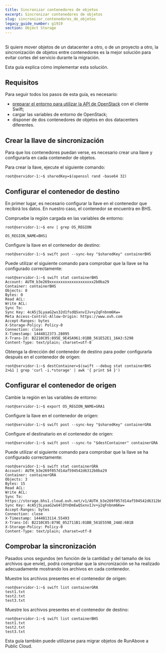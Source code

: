 ```yaml
---
title: Sincronizar contenedores de objetos
excerpt: Sincronizar contenedores de objetos
slug: sincronizar_contenedores_de_objetos
legacy_guide_number: g1919
section: Object Storage
---
```



## 
Si quiere mover objetos de un datacenter a otro, o de un proyecto a otro, la sincronización de objetos entre contenedores es la mejor solución para evitar cortes del servicio durante la migración.

Esta guía explica cómo implementar esta solución.


## Requisitos
Para seguir todos los pasos de esta guía, es necesario:


- [preparar el entorno para utilizar la API de OpenStack](https://docs.ovh.com/es/public-cloud/preparar_el_entorno_para_utilizar_la_api_de_openstack/) con el cliente Swift;
- cargar las variables de entorno de OpenStack;
- disponer de dos contenedores de objetos en dos datacenters diferentes.




## Crear la llave de sincronización
Para que los contenedores puedan verse, es necesario crear una llave y configurarla en cada contenedor de objetos.

Para crear la llave, ejecute el siguiente comando: 


```
root@servidor-1:~$ sharedKey=$(openssl rand -base64 32)
```




## Configurar el contenedor de destino
En primer lugar, es necesario configurar la llave en el contenedor que recibirá los datos. En nuestro caso, el contenedor se encuentra en BHS. 

Compruebe la región cargada en las variables de entorno:


```
root@servidor-1:~$ env | grep OS_REGION

OS_REGION_NAME=BHS1
```


Configure la llave en el contenedor de destino:


```
root@servidor-1:~$ swift post --sync-key "$sharedKey" containerBHS
```


Puede utilizar el siguiente comando para comprobar que la llave se ha configurado correctamente: 


```
root@servidor-1:~$ swift stat containerBHS
Account: AUTH_b3e269xxxxxxxxxxxxxxxxxxxx2b0ba29
Container: containerBHS
Objects: 0
Bytes: 0
Read ACL:
Write ACL:
Sync To:
Sync Key: 4cA5j5LyaaG2ws32d1fsdQSxnvIJv+y2qFnbnm6Kw=
Meta Access-Control-Allow-Origin: https://www.ovh.com
Accept-Ranges: bytes
X-Storage-Policy: Policy-0
Connection: close
X-Timestamp: 1444812373.28095
X-Trans-Id: B2210C05:895E_9E45A961:01BB_561E52E1_16A3:5298
Content-Type: text/plain; charset=utf-8
```


Obtenga la dirección del contenedor de destino para poder configurarla después en el contenedor de origen: 


```
root@servidor-1:~$ destContainer=$(swift --debug stat containerBHS 2>&1 | grep 'curl -i.*storage' | awk '{ print $4 }')
```




## Configurar el contenedor de origen
Cambie la región en las variables de entorno: 


```
root@servidor-1:~$ export OS_REGION_NAME=GRA1
```


Configure la llave en el contenedor de origen:


```
root@servidor-1:~$ swift post --sync-key "$sharedKey" containerGRA
```


Configure el destinatario en el contenedor de origen:


```
root@servidor-1:~$ swift post --sync-to "$destContainer" containerGRA
```


Puede utilizar el siguiente comando para comprobar que la llave se ha configurado correctamente:  


```
root@servidor-1:~$ swift stat containerGRA
Account: AUTH_b3e269f057d14af594542d6312b0ba29
Container: containerGRA
Objects: 3
Bytes: 15
Read ACL:
Write ACL:
Sync To: https://storage.bhs1.cloud.ovh.net/v1/AUTH_b3e269f057d14af594542d6312b0ba29/containerBHS
Sync Key: 4cA5j5LyaaG2wU4lDYnDmEwQSxnvIJv+y2qFnbnm6Kw=
Accept-Ranges: bytes
Connection: close
X-Timestamp: 1444813114.55493
X-Trans-Id: B2210C05:879E_052711B1:01BB_561E559B_24AE:6B1B
X-Storage-Policy: Policy-0
Content-Type: text/plain; charset=utf-8
```




## Comprobar la sincronización
Pasados unos segundos (en función de la cantidad y del tamaño de los archivos que envíe), podrá comprobar que la sincronización se ha realizado adecuadamente mostrando los archivos en cada contenedor.

Muestre los archivos presentes en el contenedor de origen:


```
root@servidor-1:~$ swift list containerGRA
test1.txt
test2.txt
test3.txt
```


Muestre los archivos presentes en el contenedor de destino:


```
root@servidor-1:~$ swift list containerBHS
test1.txt
test2.txt
test3.txt
```


Esta guía también puede utilizarse para migrar objetos de RunAbove a Public Cloud.